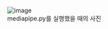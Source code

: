 ![image](https://github.com/rltpwns95/Face_Recognition/assets/124419697/a2ecd38a-a2aa-48eb-a1ca-f325bcfc33ee)<br>
mediapipe.py를 실행했을 때의 사진

